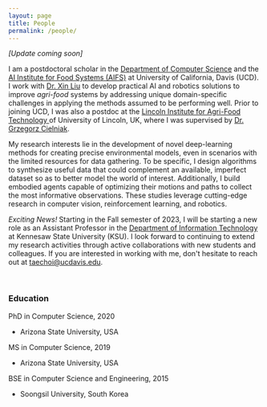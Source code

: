 ```yaml
---
layout: page
title: People
permalink: /people/
---
```


<!-- ![Profile](/images/profile_chicago_small.jpg) -->
<!-- <img align="left" width="220" src="../images/lincoln.jpg"> -->
<!-- <img align="left" width="220" src="../images/chicago.jpg"> -->


<!-- <span style="color:red">[*Major update coming soon ...*]</span>. -->
*[Update coming soon]*

I am a postdoctoral scholar in the [Department of Computer Science](https://cs.ucdavis.edu/) and 
the [AI Institute for Food Systems (AIFS)](https://aifs.ucdavis.edu/) at University of California, Davis (UCD). 
I work with [Dr. Xin Liu](https://xinliu.engineering.ucdavis.edu) to develop practical AI and robotics solutions to improve *agri-food* systems by addressing unique domain-specific challenges in applying the methods assumed to be performing well. 
Prior to joining UCD, I was also a postdoc at the [Lincoln Institute for Agri-Food Technology
](https://www.lincoln.ac.uk/liat/) of University of Lincoln, UK, where I was supervised by [Dr. Grzegorz Cielniak](https://staff.lincoln.ac.uk/gcielniak). 

My research interests lie in the development of novel deep-learning methods for creating precise environmental models, even in scenarios with the limited resources for data gathering. 
To be specific, I design algorithms to synthesize useful data that could complement an available, imperfect dataset so as to better model the world of interest. 
Additionally, I build embodied agents capable of optimizing their motions and paths to collect the most informative observations. 
These studies leverage cutting-edge research in computer vision, reinforcement learning, and robotics. 

*Exciting News!* Starting in the Fall semester of 2023, I will be starting a new role as an Assistant Professor in the [Department of Information Technology](https://ccse.kennesaw.edu) at Kennesaw State University (KSU). 
I look forward to continuing to extend my research activities through active collaborations with new students and colleagues. 
If you are interested in working with me, don't hesitate to reach out at [taechoi@ucdavis.edu](mailto:taechoi@ucdavis.edu).

<br />

### Education

PhD in Computer Science, 2020
- Arizona State University, USA

MS in Computer Science, 2019
- Arizona State University, USA

BSE in Computer Science and Engineering, 2015
- Soongsil University, South Korea

<!-- we believe that *agri-robotics* will be one of the most important 
fields in the near future, and so, we are working to identify the unique challenges and limitations in traditional approaches to propose new, better solutions.
In this research direction, I design mobile robots that can *learn* from data to perform useful decisions in various scenarios &mdash; navigation to right positions, detection of environmental anomaly, or cooperation of robot teammates. 
I am aware of the struggles of current state-of-the-art approaches to robotic learning in scenarios where learned knowledge has to *continuously generalize* or *adjust* to new environments, or to be *clearly explained* in the human-understandable manner; these challenges may actually become even more severe if the focal system scales up to operate a large number of robots simultaneously for the tasks.
Thus, I am very happy to be part of the AI/Robotics community to invent novel solutions to bring real robots to our physical lives as early as possible, and for doing that, I am also actively looking for new collaborations. -->

<!-- Prior to the current position, I was a postdoc at the [Lincoln Institute for Agri-Food Technology
](https://www.lincoln.ac.uk/liat/) of University of Lincoln, UK, where [Dr. Grzegorz Cielniak](https://staff.lincoln.ac.uk/gcielniak) was my supervisor. 
Before that, I finished my PhD in Computer Science at Arizona State University in 2020, under the supervision of [Dr. Theodore (Ted) Pavlic](https://isearch.asu.edu/profile/1995237).  -->
<!-- You can check out my dissertation [here](https://search.proquest.com/openview/315da7f3afc6956f0befeee8568d5246/1?pq-origsite=gscholar&cbl=18750&diss=y), in which I primarily proposed the interesting view of multi-agent systems as a monolithic agent to predict useful global properties from local observations for decision making.
I utilized not only multi-robot teams but ant colonies (*Not ant colony optimization! Real ants!* 🐜) as testbeds to validate AI systems under realistic constraints. 
In fact, the ASU Graduate College recognized the significance of this research to provide the *Completion Fellowship* &mdash; a full financial support for my last semesters &mdash; while I was finalizing it. 
I still have some ongoing works as interesting extensions, and I will also try to post the updates in this website. -->
<!-- I am always watching all my communication channels. Please feel free to reach out through any method you can find below, if you would like to discuss anything. Thanks! -->
